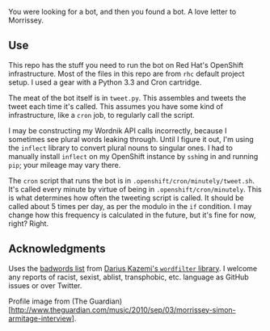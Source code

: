 You were looking for a bot, and then you found a bot. A love letter to Morrissey.

## Use

This repo has the stuff you need to run the bot on Red Hat's OpenShift infrastructure. Most of the files in this repo are from `rhc` default project setup. I used a gear with a Python 3.3 and Cron cartridge.

The meat of the bot itself is in `tweet.py`. This assembles and tweets the tweet each time it's called. This assumes you have some kind of infrastructure, like a `cron` job, to regularly call the script.

I may be constructing my Wordnik API calls incorrectly, because I sometimes see plural words leaking through. Until I figure it out, I'm using the `inflect` library to convert plural nouns to singular ones. I had to manually install `inflect` on my OpenShift instance by `ssh`ing in and running `pip`; your mileage may vary there.

The `cron` script that runs the bot is in `.openshift/cron/minutely/tweet.sh`. It's called every minute by virtue of being in `.openshift/cron/minutely`. This is what determines how often the tweeting script is called. It should be called about 5 times per day, as per the modulo in the `if` condition. I may change how this frequency is calculated in the future, but it's fine for now, right? Right.

## Acknowledgments

Uses the [badwords list](https://github.com/dariusk/wordfilter/blob/master/lib/badwords.json) from [Darius Kazemi's `wordfilter` library](https://github.com/dariusk/wordfilter/). I welcome any reports of racist, sexist, ablist, transphobic, etc. language as GitHub issues or over Twitter.

Profile image from (The Guardian)[http://www.theguardian.com/music/2010/sep/03/morrissey-simon-armitage-interview].
